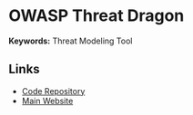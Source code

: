 # OWASP Threat Dragon

<!--
https://hub.docker.com/r/owasp/threat-dragon
-->

**Keywords:** Threat Modeling Tool

## Links

- [Code Repository](https://github.com/OWASP/threat-dragon)
- [Main Website](https://threatdragon.com)
